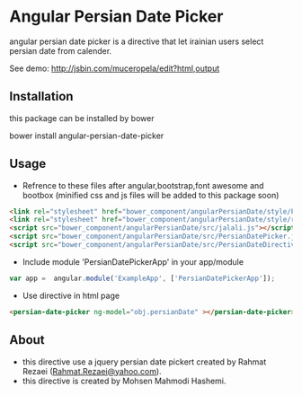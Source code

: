 Angular Persian Date Picker
======================
angular persian date picker is a directive that let irainian users select persian date from calender.

See demo:
http://jsbin.com/muceropela/edit?html,output

Installation
------------
this package can be installed by bower

bower install angular-persian-date-picker

Usage
-----

* Refrence to these files after angular,bootstrap,font awesome and bootbox (minified css and js files will be added to this package soon)
````html 
<link rel="stylesheet" href="bower_component/angularPersianDate/style/PersianDatePicker.min.css">
<link rel="stylesheet" href="bower_component/angularPersianDate/style/rightPersianDatePicker.css">
<script src="bower_component/angularPersianDate/src/jalali.js"></script>
<script src="bower_component/angularPersianDate/src/PersianDatePicker.js"></script>
<script src="bower_component/angularPersianDate/src/PersianDateDirective.js"></script>
````

* Include module 'PersianDatePickerApp' in your app/module
````javascript
var app =  angular.module('ExampleApp', ['PersianDatePickerApp']);
````

* Use directive in html page
````html 
<persian-date-picker ng-model="obj.persianDate" ></persian-date-picker>
````

About
-----
* this directive use a jquery persian date pickert created by Rahmat Rezaei (Rahmat.Rezaei@yahoo.com).
* this directive is created by Mohsen Mahmodi Hashemi.

